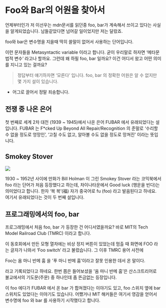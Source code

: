 # Foo와 Bar의 어원을 찾아서

언제부터인가 저 이선우는 mdn문서를 읽던중 foo, bar가 계속해서 쓰이고 있다는 사실을 알게되었습니다.
남들같았다면 넘어갈 일이었지만 저는 달랐죠.

foo와 bar은 변수명을 지을때 딱히 쓸말이 없어서 사용하는 단어입니다.

이런 문자들을 Metasyntactic variable 이라고 합니다. 굳이 우리말로 하자면 ‘메타문법적 변수’ 라고나 할까요.
그런데 왜 하필 foo, bar 일까요? 이건 어디서 왔고 어떤 의미를 지니고 있는 걸까요?

> 정답부터 얘기하자면 ‘모른다’ 입니다. foo, bar 의 정확한 어원은 알 수 없지만 몇 가지 설이 있습니다.

- 어그로 끌어서 정말 죄송합니다.

## 전쟁 중 나온 은어

첫 번째로 세계 2차 대전 (1939 ~ 1945)에서 나온 은어 FUBAR 에서 유래되었다는 설입니다. FUBAR 는 F\*cked Up Beyond All Repair/Recognition 의 준말로 ‘수리할 수 없을 정도로 엉망인’, ‘고칠 수도 없고, 알아볼 수도 없을 정도로 망쳐진’ 이라는 뜻입니다.

## Smokey Stover

![](https://upload.wikimedia.org/wikipedia/en/thumb/7/73/Smokeycover.jpg/170px-Smokeycover.jpg)

1930 ~ 1952년 사이에 만화가 Bill Holman 이 그린 Smokey Stover 라는 코믹북에서 foo 라는 단어가 처음 등장했다고 하는데, 차이나타운에서 Good luck (행운을 빈다)는 의미었다고 합니다. 한자 ‘복 복’(福) 자가 중국어로 fu (foo) 라고 발음된다고 하네요. 여기서 유래되었다는 것이 두 번째 설입니다.

## 프로그래밍에서의 foo, bar

프로그래밍에서 처음 foo, bar 가 등장한 건 어디서였을까요? 바로 MIT의 Tech Model Railroad Club (TMRC) 이라고 합니다.

이 동호회에서 만든 모형 열차에는 비상 정지 버튼이 있었는데 멈출 때 화면에 FOO 라는 글자가 나와서 ‘Foo switch’ 라고 불렀습니다. 그 이후 TMRC 용어 사전에

Foo는 옴 마니 반메 훔 을 '푸 마니 반메 훔’이라고 잘못 인용한 데서 온 말이다.

라고 기록되었다고 하네요. 한번 쯤은 들어보셨을 '옴 마니 반메 훔’은 산스크트리어로 불교에서의 기도문(주문) 중 하나인데 좀 뜬금없는 등장입니다.

이 foo 에다가 FUBAR 에서 온 bar 가 합쳐졌다는 이야기도 있고, foo 스위치 옆에 bar 스위치도 있었다는 이야기도 있습니다. 어쨌거나 MIT 해커들은 여기서 영감을 얻어서 변수명에 foo 와 bar 를 사용하기 시작했다고 합니다.
